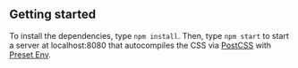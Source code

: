## Getting started

To install the dependencies, type `npm install`. Then, type `npm start` to start a server at localhost:8080 that autocompiles the CSS via [PostCSS](https://github.com/postcss/postcss) with [Preset Env](https://preset-env.cssdb.org/).
